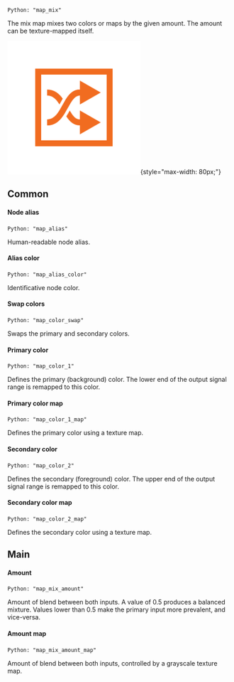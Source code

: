`Python: "map_mix"`

The mix map mixes two colors or maps by the given amount. The amount can be texture-mapped itself.

![Icon](map_mix_swatch.png "Icon"){style="max-width: 80px;"}

## Common

#### Node alias
`Python: "map_alias"`

Human-readable node alias.

#### Alias color
`Python: "map_alias_color"`

Identificative node color.

#### Swap colors
`Python: "map_color_swap"`

Swaps the primary and secondary colors.

#### Primary color
`Python: "map_color_1"`

Defines the primary (background) color. The lower end of the output signal range is remapped to this color.

#### Primary color map
`Python: "map_color_1_map"`

Defines the primary color using a texture map.

#### Secondary color
`Python: "map_color_2"`

Defines the secondary (foreground) color. The upper end of the output signal range is remapped to this color.

#### Secondary color map
`Python: "map_color_2_map"`

Defines the secondary color using a texture map.

## Main

#### Amount
`Python: "map_mix_amount"`

Amount of blend between both inputs. A value of 0.5 produces a balanced mixture. Values lower than 0.5 make the primary input more prevalent, and vice-versa.

#### Amount map
`Python: "map_mix_amount_map"`

Amount of blend between both inputs, controlled by a grayscale texture map.

